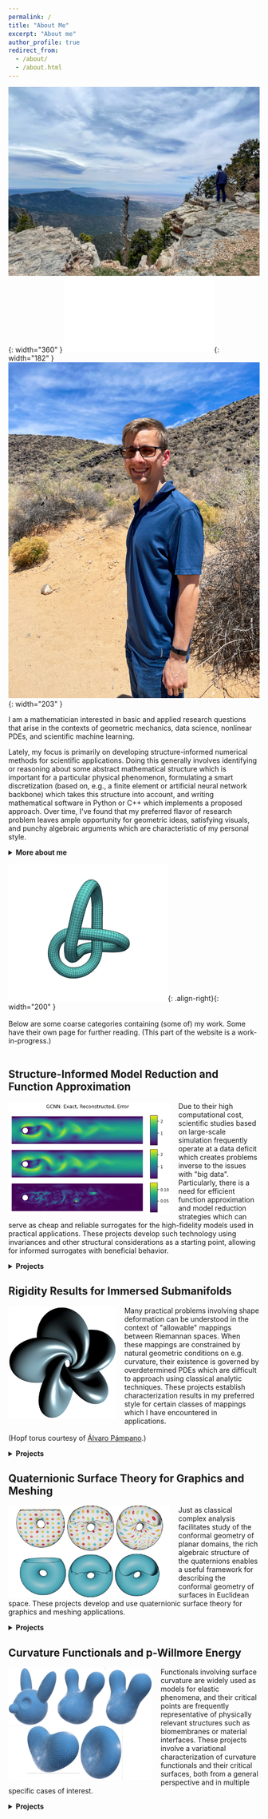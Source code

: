```yaml
---
permalink: /
title: "About Me"
excerpt: "About me"
author_profile: true
redirect_from:
  - /about/
  - /about.html
---
```

<!-- ![image-center](/images/frontpage.jpg){: .align-center} -->
<!-- ![Alt Text](/files/gifs/knotFandB.gif) -->

<!-- ![image-left](/images/me.png){: width="400" } ![image-right](/files/gifs/knotFandB.gif){: width="300" } -->

<!-- ![image-left](/images/me_over_gorge.JPG){: width="280" } ![image-left](/images/me_w_sunglasses.JPG){: width="160" } ![image-left](/images/me.png){: width="320" } -->

<!-- ![image-left](/images/me_over_gorge.JPG){: width="280" } ![image-left](/images/me_in_Florence.pdf){: width="140" } ![image-left](/images/me.png){: width="320" } -->

![image-left](/images/me_over_gorge.JPG){: width="360" } ![image-left](/images/me_in_Florence.pdf){: width="182" } ![image-left](/images/me_w_sunglasses.JPG){: width="203" }

I am a mathematician interested in basic and applied research questions that arise in the contexts of geometric mechanics, data science, nonlinear PDEs, and scientific machine learning.
<!-- {: .notice--success} -->

Lately, my focus is primarily on developing structure-informed numerical methods for scientific applications.  Doing this generally involves identifying or reasoning about some abstract mathematical structure which is important for a particular physical phenomenon, formulating a smart discretization (based on, e.g., a finite element or artificial neural network backbone) which takes this structure into account, and writing mathematical software in Python or C++ which implements a proposed approach.  Over time, I've found that my preferred flavor of research problem leaves ample opportunity for geometric ideas, satisfying visuals, and punchy algebraic arguments which are characteristic of my personal style.

<details markdown="1"><summary><b>More about me</b></summary>
{: .notice--info}

A differential geometer by training, I received my PhD from Texas Tech University under the guidance of <a href="http://www.math.ttu.edu/~mtoda/">Magdalena Toda</a>, with co-advisors <a href="http://www.math.ttu.edu/~eaulisa/">Eugenio Aulisa</a> and <a href="https://www.math.uci.edu/~hungtt1/">Hung Tran</a>. At this time, I applied techniques from Riemannian geometry, variational calculus, and differential topology to study functionals involving surface curvature, with the ultimate goal of understanding their extrema. Moreover, I was (and still am) interested in understanding the possible immersions of a given topological space inside another, including what configurations are "preferred" (usually energy-minimizing) in this case.  I also spent quite a bit of time thinking about the computational modeling of geometric objects, sparking a standing interest in computer graphics which can be seen in the various simulation videos found on the <a href="/gallery/">Gallery</a> page.
<br><br>
Catalyzed by an NSF internship at Oak Ridge National Lab (featured [here!](https://orise.orau.gov/nsf-msgi/profiles/gruber.html)) toward the end of graduate school where I worked with <a href="https://sites.google.com/site/robertbridgeshomepage/">Robert Bridges</a>, I became involved post-PhD in scientific algorithm development for dimension reduction, function approximation, and the reduced-order modeling of PDEs.  This led to a postdoctoral appointment with <a href="https://people.sc.fsu.edu/~mgunzburger/">Max Gunzburger</a> at FSU working on data-driven strategies for predictive tasks related to ocean modeling.  At the same time as my application-driven interests were shifting, my purer "side project" work also moved in the direction of rigidity results for geometric objects constrained by curvature conditions.  Now, I maintain active interests in several areas of mathematics, computer science, and engineering.
<br><br>
Broad research keywords which tend to interest me include: scientific machine learning, computational and discrete geometry, conservation laws, reduced-order modeling, manifold learning, harmonic maps, surface immersions, and integrability problems.
{: .notice--info}

<!-- A more detailed description of my interests can be found in my <a href="/files/Research_Statement.pdf">academic research statement</a> (current as of 9/21). -->

<!-- Lately, my focus is primarily on developing structure-informed numerical methods for scientific applications.  Doing this generally involves identifying/reasoning about some abstract mathematical structure which is important for a particular phenomenon, formulating a smart discretization (based on e.g. a finite element or artificial neural network backbone) which takes this structure into account, and writing mathematical software in Python or C++ which implements the proposed discretization.  Over time, I've found that my preferred "flavor" of research problem creates ample opportunity for algebraic reasoning, flashy visuals, and short "punchy" arguments which are characteristic of my personal style.

<br><br> -->

</details>


![image-right](/files/gifs/knotFandB.gif){: .align-right}{: width="200" } <br><br> Below are some coarse categories containing (some of) my work. Some have their own page for further reading.  (This part of the website is a work-in-progress.) <br><br>


Structure-Informed Model Reduction and Function Approximation
-----
<img src="/images/GCNN_recon2.png" style="max-height: 275px; max-width: 325px; margin-right: 16px" align=left>  Due to their high computational cost, scientific studies based on large-scale simulation frequently operate at a data deficit which creates problems inverse to the issues with "big data".  Particularly, there is a need for efficient function approximation and model reduction strategies which can serve as cheap and reliable surrogates for the high-fidelity models used in practical applications.  These projects develop such technology using invariances and other structural considerations as a starting point, allowing for informed surrogates with beneficial behavior.

<details markdown="1"><summary><b>Projects</b></summary>
{: .notice}

### Tensor Parametric Hamiltonian Operator Inference  [Preprint](https://arxiv.org/abs/2502.10888#){: .btn .btn--info .btn--small}{: .align-right}
<img src="/images/tensor_wave.pdf" style="max-height: 250px; max-width: 250px; margin-right: 16px; margin-bottom: 10px" align=left>  **Abstract:** TThis work presents a tensor-based approach to constructing data-driven reduced-order models corresponding to semi-discrete partial differential equations with canonical Hamiltonian structure. By expressing parameter-varying operators with affine dependence as contractions of a generalized parameter vector against a constant tensor, this method leverages the operator inference framework to capture parametric dependence in the learned reduced-order model via the solution to a convex, least-squares optimization problem. This leads to a concise and straightforward implementation which compactifies previous parametric operator inference approaches and directly extends to learning parametric operators with symmetry constraints, a key feature required for constructing structure-preserving surrogates of Hamiltonian systems. The proposed approach is demonstrated on both a (non-Hamiltonian) heat equation with variable diffusion coefficient as well as a Hamiltonian wave equation with variable wave speed.
<br><br>
(Joint with [Arjun Vijaywargia](https://arjunveejay.notion.site/Arjun-Vijaywargiya-4f155526b32e4b0a97b7f5dad4c89dde) and [Shane A. McQuarrie](https://github.com/shanemcq18).)
{: .notice--info}

### Efficiently Parameterized Neural Metriplectic Systems  [Preprint](https://arxiv.org/abs/2405.16305#){: .btn .btn--info .btn--small}{: .align-right}
<img src="/images/metriplectic_diagram.pdf" style="max-height: 250px; max-width: 250px; margin-right: 16px; margin-bottom: 10px" align=left>  **Abstract:** Metriplectic systems are learned from data in a way that scales quadratically in both the size of the state and the rank of the metriplectic data. Besides being provably energy conserving and entropy stable, the proposed approach comes with approximation results demonstrating its ability to accurately learn metriplectic dynamics from data as well as an error estimate indicating its potential for generalization to unseen timescales when approximation error is low. Examples are provided which illustrate performance in the presence of both full state information as well as when entropic variables are unknown, confirming that the proposed approach exhibits superior accuracy and scalability without compromising on model expressivity.
<br><br>
(Joint with [Kookjin Lee](https://scai.engineering.asu.edu/faculty/kookjin-lee/), [Haksoo Lim](https://openreview.net/profile?id=~Haksoo_Lim1), [Noseong Park](https://sites.google.com/view/noseong), and [Nathaniel Trask](https://scholar.google.com/citations?user=6iLMZkwAAAAJ&hl=en).)
{: .notice--info}

### Variationally Consistent Hamiltonian Model Reduction  [Preprint](https://arxiv.org/abs/2404.15315#){: .btn .btn--info .btn--small}{: .align-right}
<img src="/images/PlateTrajectoriesT005.pdf" style="max-height: 300px; max-width: 300px; margin-right: 16px; margin-bottom: 10px" align=left>  **Abstract:** Though ubiquitous as first-principles models for conservative phenomena, Hamiltonian systems present numerous challenges for model reduction even in relatively simple, linear cases. Here, we present a method for the projection-based model reduction of canonical Hamiltonian systems that is variationally consistent for any choice of linear reduced basis: Hamiltonian models project to Hamiltonian models. Applicable in both intrusive and nonintrusive settings, the proposed method is energy-conserving and symplectic, with error provably decomposable into a data projection term and a term measuring deviation from canonical form. Examples from linear elasticity with realistic material parameters are used to demonstrate the advantages of a variationally consistent approach, highlighting the steady convergence exhibited by consistent models where previous methods reliant on inconsistent techniques or specially designed bases exhibit unacceptably large errors.
<br><br>
(Joint with [Irina Tezaur](https://www.sandia.gov/-ikalash/staff/irina-tezaur-clone/).)
{: .notice--info}

### Reversible and Irreversible Bracket-Based Dynamics for Deep Graph Neural Networks  [Preprint](https://arxiv.org/abs/2305.15616#){: .btn .btn--info .btn--small}{: .align-right}
<img src="/images/GNN-architecture-diagram-v2.pdf" style="max-height: 300px; max-width: 300px; margin-right: 16px; margin-bottom: 10px" align=left>  **Abstract:** Recent works have shown that physics-inspired architectures allow the training of deep graph neural networks (GNNs) without oversmoothing. The role of these physics is unclear, however, with successful examples of both reversible (e.g., Hamiltonian) and irreversible (e.g., diffusion) phenomena producing comparable results despite diametrically opposed mechanisms, and further complications arising due to empirical departures from mathematical theory. This work presents a series of novel GNN architectures based upon structure-preserving bracket-based dynamical systems, which are provably guaranteed to either conserve energy or generate positive dissipation with increasing depth.  It is shown that the theoretically principled framework employed here allows for inherently explainable constructions, which contextualize departures from theory in current architectures and better elucidate the roles of reversibility and irreversibility in network performance
<br><br>
(Joint with [Kookjin Lee](https://scai.engineering.asu.edu/faculty/kookjin-lee/) and [Nathaniel Trask](https://scholar.google.com/citations?user=6iLMZkwAAAAJ&hl=en).)
{: .notice--info}

### Canonical and Noncanonical Hamiltonian Operator Inference  [Preprint](https://arxiv.org/abs/2304.06262#){: .btn .btn--info .btn--small}{: .align-right}
<img src="/images/hamopinf_BBMsoln.png" style="max-height: 250px; max-width: 250px; margin-right: 16px; margin-bottom: 10px" align=left>  **Abstract:** A method for the nonintrusive and structure-preserving model reduction of canonical and noncanonical Hamiltonian systems is presented.    Based on the idea of operator inference, this technique is provably convergent and reduces to a straightforward linear solve given snapshot data and gray-box knowledge of the system Hamiltonian.  Examples involving several hyperbolic partial differential equations show that the proposed method yields reduced models which, in addition to being accurate and stable with respect to the addition of basis modes, preserve conserved quantities well outside the range of their training data.
<br><br>
(Joint with [Irina Tezaur](https://www.sandia.gov/-ikalash/staff/irina-tezaur-clone/).)
{: .notice--info}

### Multifidelity Monte Carlo Estimation for Efficient Uncertainty Quantification in Climate-Related Modeling  [Preprint](https://egusphere.copernicus.org/preprints/2022/egusphere-2022-797/){: .btn .btn--info .btn--small}{: .align-right}
<img src="/images/ice_mfmc.pdf" style="max-height: 250px; max-width: 250px; margin-right: 16px; margin-bottom: 10px" align=left>  **Abstract:** Uncertainties in an output of interest that depends on the solution of a complex system (e.g., of partial differential equations with random inputs) are often, if not nearly ubiquitously, determined in practice using Monte Carlo (MC) estimation.  While simple to implement, MC estimation fails to provide reliable information about statistical quantities (such as the expected value of the output of interest) in application settings such as climate modeling for which obtaining a single realization of the output of interest is a costly endeavor.  Specifically, the dilemma encountered is that many samples of the output of interest have to be collected in order to obtain an MC estimator having sufficient accuracy; so many, in fact, that the available computational budget is not large enough to effect the number of samples needed. To circumvent this dilemma, we consider using multifidelity Monte Carlo (MFMC) estimation which leverages the use of less costly and less accurate surrogate models (such as coarser grids, reduced-order models, simplified physics, interpolants, etc.) to achieve, for the same computational budget, higher accuracy compared to that obtained by an MC estimator or, looking at it another way, an MFMC estimator obtains the same accuracy as the MC estimator at lower computational cost.  The key to the efficacy of MFMC estimation is the fact that most of the required computational budget is loaded onto the less costly surrogate models, so that very few samples are taken of the more expensive model of interest.  We first provide a more detailed discussion about the need to consider an alternate to MC estimation for uncertainty quantification.  Subsequently, we present a review, in an abstract setting, of the MFMC approach along with its application to three climate-related benchmark problems as a proof-of-concept exercise.
<br><br>
(Joint with [Max Gunzburger](https://people.sc.fsu.edu/~mgunzburger/), [Lili Ju](https://people.math.sc.edu/ju/), [Rihui Lan](https://scholar.google.com/citations?user=qkMD9tsAAAAJ&hl=en), and [Zhu Wang](https://people.math.sc.edu/wangzhu/).)
{: .notice--info}

### A Multifidelity Monte Carlo Method for Realistic Computational Budgets  [Preprint](http://arxiv.org/abs/2206.07572#){: .btn .btn--info .btn--small}{: .align-right}
<img src="/images/mfmc_alg_pic.png" style="max-height: 250px; max-width: 250px; margin-right: 16px; margin-bottom: 10px" align=left>  **Abstract:** A method for the multifidelity Monte Carlo (MFMC) estimation of statistical quantities is proposed which is applicable to computational budgets of any size.  Based on a sequence of optimization problems each with a globally minimizing closed-form solution, this method extends the usability of a well known MFMC algorithm, recovering it when the computational budget is large enough. Theoretical results verify that the proposed approach is at least as optimal as its namesake and retains the benefits of multifidelity estimation with minimal assumptions on the budget or amount of available data, providing a notable reduction in variance over simple Monte Carlo estimation.
<br><br>
(Joint with [Max Gunzburger](https://people.sc.fsu.edu/~mgunzburger/), [Lili Ju](https://people.math.sc.edu/ju/), and [Zhu Wang](https://people.math.sc.edu/wangzhu/).)
{: .notice--info}

### Energetically Consistent Model Reduction for Metriplectic Systems  [Preprint](https://arxiv.org/abs/2204.08049#){: .btn .btn--info .btn--small}{: .align-right}
<img src="/images/gas_containers_FOMs.pdf" style="max-height: 250px; max-width: 250px; margin-right: 16px; margin-bottom: 10px" align=left>  **Abstract:** The metriplectic formalism is useful for describing complete dynamical systems which conserve energy and produce entropy.  This creates challenges for model reduction, as the elimination of high-frequency information will generally not preserve the metriplectic structure which governs long-term stability of the system.  Based on proper orthogonal decomposition, a provably convergent metriplectic reduced-order model is formulated which is guaranteed to maintain the algebraic structure necessary for energy conservation and entropy formation.  Numerical results on benchmark problems show that the proposed method is remarkably stable, leading to improved accuracy over long time scales at a moderate increase in cost over naive methods.  
<br>
(Joint with [Max Gunzburger](https://people.sc.fsu.edu/~mgunzburger/), [Lili Ju](https://people.math.sc.edu/ju/), and [Zhu Wang](https://people.math.sc.edu/wangzhu/).)
{: .notice--info}

### Comparing Neural Architectures for Reduced-Order Modeling  [Preprint](https://arxiv.org/abs/2110.03442#){: .btn .btn--info .btn--small}{: .align-right} [Read More](/autoencoder-rom/){: .btn .btn--info .btn--small}{: .align-right}
<img src="/images/gcnnRom.pdf" style="max-height: 250px; max-width: 250px; margin-right: 16px" align=left>  **Abstract:** The popularity of deep convolutional autoencoders (CAEs) has engendered new and effective reduced-order models (ROMs) for the simulation of large-scale dynamical systems.  Despite this, it is still unknown whether deep CAEs provide superior performance over established linear techniques or other network-based methods in all modeling scenarios.  To elucidate this, the effect of autoencoder architecture on its associated ROM is studied through the comparison of deep CAEs against two alternatives: a simple fully connected autoencoder, and a novel graph convolutional autoencoder.  Through benchmark experiments, it is shown that the superior autoencoder architecture for a given ROM application is highly dependent on the size of the latent space and the structure of the snapshot data, with the proposed architecture demonstrating benefits on data with irregular connectivity when the latent space is sufficiently large.
<br><br>
(Joint with [Max Gunzburger](https://people.sc.fsu.edu/~mgunzburger/), [Lili Ju](https://people.math.sc.edu/ju/), and [Zhu Wang](https://people.math.sc.edu/wangzhu/).)<br>
{: .notice--info}

### Learning the Structure of Level Sets from Sparse Data  [Preprint](https://arxiv.org/abs/2104.14072#){: .btn .btn--info .btn--small}{: .align-right} [Read More](/nll/){: .btn .btn--info .btn--small}{: .align-right}
<img src="/images/levset_cartoon.pdf" style="max-height: 250px; width: 250px; margin-right: 16px; margin-bottom: 10px" align=left>  **Abstract:** A dimension reduction method based on the ``Nonlinear Level set Learning'' (NLL) approach is presented for the pointwise prediction of functions which have been sparsely sampled.  Leveraging geometric information provided by the Implicit Function Theorem, the proposed algorithm effectively reduces the input dimension to the theoretical lower bound with minor accuracy loss, providing a one-dimensional representation of the function which can be used for regression and sensitivity analysis.  Experiments and applications are presented which compare this modified NLL with the original NLL and the Active Subspaces (AS) method.  While accommodating sparse input data, the proposed algorithm is shown to train quickly and provide a much more accurate and informative reduction than either AS or the original NLL on two example functions with high-dimensional domains, as well as two state-dependent quantities depending on the solutions to parametric differential equations. 
<br><br>
(Joint with [Max Gunzburger](https://people.sc.fsu.edu/~mgunzburger/), [Lili Ju](https://people.math.sc.edu/ju/), [Yuankai Teng](https://slooowtyk.github.io/), and [Zhu Wang](https://people.math.sc.edu/wangzhu/).)
{: .notice--info}

### Pseudo-Reversible Neural Networks  [Preprint](https://arxiv.org/abs/2112.01438#){: .btn .btn--info .btn--small}{: .align-right}
<img src="/images/prnn.pdf" style="max-height: 250px; max-width: 250px; margin-right: 16px" align=left>  **Abstract:** Due to the curse of dimensionality and limitations on training data, approximating high-dimensional functions is a very challenging task even for powerful deep neural networks. Inspired by the Nonlinear Level set Learning (NLL) method that uses the reversible residual network (RevNet), in this paper we propose a new method for function approximation called Dimension Reduction via Learning Level Sets (DRiLLS). Our method contains two major components: one is the pseudo-reversible neural network (PRNN) module that effectively transforms high-dimensional input variables to low-dimensional active variables, and the other is the synthesized regression module for approximating function values based on the transformed data in the low-dimensional space.  Extensive experimental results demonstrate that DRiLLS outperforms both the NLL and Active Subspace methods, especially when the target function possesses critical points in the interior of its input domain.
<br><br>
(Joint with [Lili Ju](https://people.math.sc.edu/ju/), [Yuankai Teng](https://slooowtyk.github.io/), [Zhu Wang](https://people.math.sc.edu/wangzhu/), and [Guannan Zhang](https://sites.google.com/view/guannan-zhang/home).)
{: .notice--info}

### Active Manifolds: Geometric Data Analysis for Dimension Reduction  [Here](http://proceedings.mlr.press/v97/bridges19a/bridges19a.pdf){: .btn .btn--info .btn--small}{: .align-right} [Read More.](/am/){: .btn .btn--info .btn--small}{: .align-right}
<img src="/images/AMstuff.pdf" style="max-height: 300px; max-width: 300px; margin-right: 16px" align=left>  **Abstract:** We present an approach to analyze $$C^1(\mathbb{R}^m)$$ functions that addresses limitations present in the Active Subspaces (AS) method of Constantine et al.  Under appropriate hypotheses, our Active Manifolds (AM) method identifies a 1-D curve in the domain (the active manifold) on which nearly all values of the unknown function are attained, and which can be exploited for approximation or analysis, especially when $$m$$ is large (high-dimensional input space).  We provide theorems justifying our AM technique and an algorithm permitting functional approximation and sensitivity analysis. 
Using accessible, low-dimensional functions as initial examples, we show AM reduces approximation error by an order of magnitude compared to AS, at the expense of more computation.  Following this, we revisit the sensitivity analysis by Glaws et al. who apply AS to analyze a magnetohydrodynamic power generator model, and compare the performance of AM on the same data.  Our analysis provides detailed information not captured by AS, exhibiting the influence of each parameter individually along an active manifold.  Overall, AM represents a novel technique for analyzing functional models with benefits including: reducing $$m$$-dimensional analysis to a 1-D analogue, permitting more accurate regression than AS (at more computational expense), enabling more informative sensitivity analysis, and granting accessible visualizations (2-D plots) of parameter sensitivity along the AM. 
<br><br>
(Joint with [Robert Bridges](https://sites.google.com/site/robertbridgeshomepage/), [Christopher Felder](https://www.math.wustl.edu/~cfelder/), and [Miki Verma](https://scholar.google.com/citations?user=1jUa6nwAAAAJ&hl=en).) <br>
{: .notice--info}

</details>


Rigidity Results for Immersed Submanifolds
-----
<img src="/images/Willmore-Hopf-5-1.jpeg" style="max-height: 225px; max-width: 325px; margin-right: 16px" align=left>  Many practical problems involving shape deformation can be understood in the context of "allowable" mappings between Riemannan spaces.  When these mappings are constrained by natural geometric conditions on e.g. curvature, their existence is governed by overdetermined PDEs which are difficult to approach using classical analytic techniques.  These projects establish characterization results in my preferred style for certain classes of mappings which I have encountered in applications.  
<br>
(Hopf torus courtesy of [Álvaro Pámpano](https://www.math.ttu.edu/~apampano/index.html).)

<details markdown="1"><summary><b>Projects</b></summary>
{: .notice}

### Planar Immersions with Prescribed Curl and Jacobian Determinant are Unique  [Preprint](https://arxiv.org/abs/2107.13707#){: .btn .btn--info .btn--small}{: .align-right}
<img src="/images/phiJphi.png" style="max-height: 225px; max-width: 250px; margin-right: 16px" align=left>  **Abstract:** We prove that immersions of planar domains are uniquely specified by their Jacobian determinant, curl function, and boundary values. This settles the two-dimensional version of an outstanding conjecture related to a particular grid generation method in computer graphics. <br><br><br>
{: .notice--info}

### Parallel Codazzi Tensors with Submanifold Applications  [Preprint](https://arxiv.org/abs/2004.03103#){: .btn .btn--info .btn--small}{: .align-right}
<img src="/images/equations.pdf" style="max-height: 225px; max-width: 250px; margin-right: 16px" align=left>  **Abstract:** A decomposition theorem is established for a class of closed Riemannian submanifolds immersed in a space form of constant sectional curvature. In particular, it is shown that if $$M$$ has nonnegative sectional curvature and admits a Codazzi tensor with “parallel mean curvature”, then $$M$$ is locally isometric to a direct product of irreducible factors determined by the spectrum of that tensor. This decomposition is global when $$M$$ is simply connected, and generalizes what is known for immersed submanifolds with parallel mean curvature vector.
{: .notice--info}

</details>


Quaternionic Surface Theory for Graphics and Meshing
-----
<img src="/images/torus_dots.png" style="max-height: 275px; max-width: 325px; margin-right: 16px" align=left>  Just as classical complex analysis facilitates study of the conformal geometry of planar domains, the rich algebraic structure of the quaternions enables a useful framework for describing the conformal geometry of surfaces in Euclidean space.  These projects develop and use quaternionic surface theory for graphics and meshing applications.

<details markdown="1"><summary><b>Projects</b></summary>
{: .notice}

### Quasiconformal Mappings with Surface Domains [Preprint](/files/preprints/QC_paper.pdf){: .btn .btn--info .btn--small}{: .align-right}
<img src="/images/torus_checkerboard.png" style="max-height: 225px; max-width: 225px; margin-right: 16px" align=left> **Abstract:** Quasiconformal mappings from surfaces immersed in Euclidean space are discussed for the purposes of computing dilatation-optimal surface meshes with prescribed connectivity and Dirichlet boundary data.  In particular, a quaternionic formulation of quasiconformality is proposed which leads to a linear algorithm for computing least-squares quasiconformal maps from surfaces given as extrinsic mesh data.  This facilitates an iterative procedure which computes optimal quasiconformal mappings with optional constraints on surface area and extrinsic geometry.  Based on the established Quasiconformal Iteration method, the proposed algorithm produces high quality surface mappings which correctly capture boundary information while eliminating undesirable folds which appear during least-squares conformal mapping procedures.
<br><br>
(Joint with [Eugenio Aulisa](http://www.math.ttu.edu/~eaulisa/).)
{: .notice--info}

### Modeling the p-Willmore Flow of Surfaces  [Here](https://dl.acm.org/doi/10.1145/3369387?cid=99659571076){: .btn .btn--info .btn--small}{: .align-right} [Read More](/surfaceFlow/){: .btn .btn--info .btn--small}{: .align-right} 
<img src="/images/cows.pdf" style="max-height: 225px; max-width: 225px; margin-right: 16px" align=left>  **Abstract:** The unsigned p-Willmore functional generalizes important geometric functionals which measure the area and Willmore energy of immersed surfaces.  Presently, techniques of Dziuk are adapted to compute the first variation of this functional as a weak-form system of equations, which are subsequently used to develop a model for the p-Willmore flow of closed surfaces in $$\mathbb{R}^3$$.  This model is amenable to constraints on surface area and enclosed volume, and is shown to decrease the p-Willmore energy monotonically.  In addition, a penalty-based regularization procedure is formulated to prevent artificial mesh degeneration along the flow; inspired by a conformality condition derived by Kamberov et al., this procedure encourages angle-preservation in a closed and oriented surface immersion as it evolves.  Following this, a finite-element discretization of both procedures is discussed, an algorithm for running the flow is given, and an application to mesh editing is presented.
<br><br>
(Joint with [Eugenio Aulisa](http://www.math.ttu.edu/~eaulisa/).)
{: .notice--info}

</details>


Curvature Functionals and p-Willmore Energy
------
<img src="/images/dogs.pdf" style="max-height: 225px; max-width: 325px; margin-right: 16px" align=left> Functionals involving surface curvature are widely used as models for elastic phenomena, and their critical points are frequently representative of physically relevant structures such as biomembranes or material interfaces.  These projects involve a variational characterization of curvature functionals and their critical surfaces, both from a general perspective and in multiple specific cases of interest.

<details markdown="1"><summary><b>Projects</b></summary>
{: .notice}

### Instability of Closed $$p$$-Elastic Curves in $$\mathcal{S}^2$$  [Preprint](https://arxiv.org/abs/2110.14778#){: .btn .btn--info .btn--small}{: .align-right}
<img src="/images/spherical_curve_3-5.pdf" style="max-height: 180px; max-width: 180px; margin-right: 16px" align=left> **Abstract:** For $$p \in \mathbb{R}$$, we show that non-circular closed p-elastic curves in $$\mathbb{S}^2$$ exist only when $$p=2$$, in which case they are classical elastic curves, or when $$p\in(0,1)$$. In the latter case, we prove that for every pair of relatively prime natural numbers $$n$$ and $$m$$ satisfying $$m<2n<2\sqrt{m}$$, there exists a closed spherical $$p$$-elastic curve with non-constant curvature which winds around a pole $$n$$ times and closes up in m periods of its curvature. Further, we show that all closed spherical $$p$$-elastic curves for $$p\in(0,1)$$ are unstable as critical points of the p-elastic energy.
<br><br>
(Joint with [Magdalena Toda](http://www.math.ttu.edu/~mtoda/) and [Álvaro Pámpano](https://www.math.ttu.edu/~apampano/index.html).)
{: .notice--info}

### On p-Willmore Disks with Boundary Energies  [Preprint](https://arxiv.org/abs/2110.14778#){: .btn .btn--info .btn--small}{: .align-right}
<img src="/images/bubble.pdf" style="max-height: 180px; max-width: 180px; margin-right: 16px" align=left> **Abstract:** We consider an energy functional on surface immersions which includes contributions from both boundary and interior. Inspired by physical examples, the boundary is modeled as the center line of a generalized Kirchhoff elastic rod, while the interior term is arbitrarily dependent on the mean curvature and linearly dependent on the Gaussian curvature. We study equilibrium configurations for this energy in general among topological disks, as well as specifically for the class of examples known as p-Willmore energies.
<br><br>
(Joint with [Magdalena Toda](http://www.math.ttu.edu/~mtoda/) and [Álvaro Pámpano](https://www.math.ttu.edu/~apampano/index.html).)
{: .notice--info}

### Regarding the Euler-Plateau Problem with Elastic Modulus  [Preprint](https://arxiv.org/abs/2010.00149#){: .btn .btn--info .btn--small}{: .align-right}
<img src="/images/elastic_modulus.pdf" style="max-height: 180px; max-width: 180px; margin-right: 16px; margin-bottom: 10px" align=left>  **Abstract:** We study equilibrium configurations for the Euler-Plateau energy with elastic modulus, which couples an energy functional of Euler-Plateau type with a total curvature term often present in models for the free energy of biomembranes. It is shown that the potential minimizers of this energy are highly dependent on the choice of physical rigidity parameters, and that the area of critical surfaces can be computed entirely from their boundary data. When the elastic modulus does not vanish, it is shown that axially symmetric critical immersions and critical immersions of disk type are necessarily planar domains bounded by area-constrained elasticae. The cases of topological genus zero with multiple boundary components and unrestricted genus with control on the geodesic torsion are also discussed, and sufficient conditions are given which establish the same conclusion in these cases.
<br><br>
(Joint with [Magdalena Toda](http://www.math.ttu.edu/~mtoda/) and [Álvaro Pámpano](https://www.math.ttu.edu/~apampano/index.html).)
{: .notice--info}

### Stationary Surfaces with Boundaries  [Preprint](https://arxiv.org/abs/1912.07103#){: .btn .btn--info .btn--small}{: .align-right}
<img src="/images/sswb_visual2.pdf" style="max-height: 225px; max-width: 225px; margin-right: 16px; margin-bottom: 10px" align=left>  **Abstract:** This article investigates stationary surfaces with boundaries, which arise as the critical points of functionals dependent on curvature. Precisely, a generalized "bending energy" functional $$\mathcal{W}$$ is considered which involves a Lagrangian that is symmetric in the principal curvatures. The first variation of $$\mathcal{W}$$ is computed, and a stress tensor is extracted whose divergence quantifies deviation from $$\mathcal{W}$$-criticality. Boundary-value problems are then examined, and a characterization of free-boundary $$\mathcal{W}$$-surfaces with rotational symmetry is given for scaling-invariant $$\mathcal{W}$$-functionals. In case the functional is not scaling-invariant, certain boundary-to-interior consequences are discussed. Finally, some applications to the conformal Willmore energy and the p-Willmore energy of surfaces are presented.
<br><br>
(Joint with [Magdalena Toda](http://www.math.ttu.edu/~mtoda/) and [Hung Tran](https://www.math.uci.edu/~hungtt1/).)
{: .notice--info}

### On the Variation of Curvature Functionals in a Space Form with Applications to a Generalized Willmore Energy  [Preprint](https://arxiv.org/abs/1905.01759#){: .btn .btn--info .btn--small}{: .align-right}
<img src="/images/variationfig.pdf" style="max-height: 200px; max-width: 200px; margin-right: 16px" align=left>  **Abstract:** Functionals involving surface curvature are important across a range of scientific disciplines, and their extrema are representative of physically meaningful objects such as atomic lattices and biomembranes. Inspired in particular by the relationship of the Willmore energy to lipid bilayers, we consider a general functional depending on a surface and a symmetric combination of its principal curvatures, provided the surface is immersed in a 3-D space form. We compute the first and second variations of this functional, leading to expressions given entirely in terms of the surface fundamental forms. We then apply the stability criteria afforded by our calculations to a generalization of the Willmore functional, proving a result regarding the stability of spheres.
<br><br>
(Joint with [Magdalena Toda](http://www.math.ttu.edu/~mtoda/) and [Hung Tran](https://www.math.uci.edu/~hungtt1/).)
{: .notice--info}

### Curvature Functionals and p-Willmore Energy  [Here](https://ttu-ir.tdl.org/handle/2346/85351#){: .btn .btn--info .btn--small}{: .align-right} [Read More](/cf/){: .btn .btn--info .btn--small}{: .align-right}
<img src="/images/virus_end.pdf" style="max-height: 225px; max-width: 225px; margin-right: 16px" align=left>  My PhD thesis, which investigates many aspects of general curvature functionals in the abstract, and applies some of them to the particular case of the p-Willmore energy. 
<br><br>
**Abstract:** Functionals involving surface curvature are frequently
encountered when modeling the behavior of important biological structures such
as lipid membranes. To better understand these objects, we consider a general
functional on surface immersions which is dependent on the surface mean and
Gauss curvatures. Variations of this functional are presented, and stability
criteria are given in terms of basic geometric invariants coming from the surface
fundamental forms. These results are then applied to a particular curvature
functional which generalizes the Willmore energy, and a nonexistence result is
presented. A constrained minimization problem is then considered, leading to
a stability result involving round spheres. Further study is done on a generalization of the Willmore flow of surfaces in $\mathbb{R}^3$ -- a geometric tool known for its aesthetic beauty. In particular, two finite-element formulations of this problem are presented: one which is applicable to surfaces presented graphically, and the other which models closed immersed (possibly self-intersecting) surfaces and is amenable to constraints on surface area and enclosed volume. It is shown in both cases that the energy decreases along the flow. Moreover, stability and consistency results are obtained in the closed surface model, and examples of the implementation are discussed. Inspired by conformal geometry, a post-processing procedure is also presented, which ensures that a given surface mesh remains nearly conformal along the Willmore flow despite its initial regularity. This abolishes the mesh degeneration that usually accompanies position-based surface flows, and leads to a robust model that can accommodate variable time steps as well as surface genera.
{: .notice--info}

</details>
